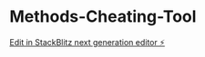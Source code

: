 # Methods-Cheating-Tool

[Edit in StackBlitz next generation editor ⚡️](https://stackblitz.com/~/github.com/JG-pi/Methods-Cheating-Tool)